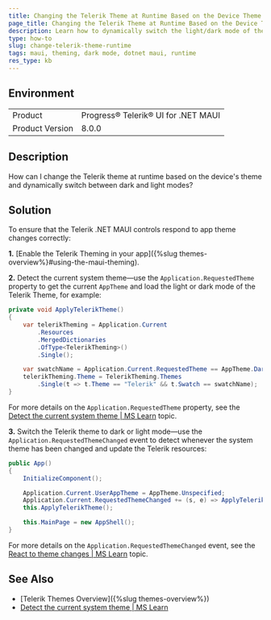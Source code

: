 ```yaml
---
title: Changing the Telerik Theme at Runtime Based on the Device Theme
page_title: Changing the Telerik Theme at Runtime Based on the Device Theme - .NET MAUI Knowledge Base
description: Learn how to dynamically switch the light/dark mode of the Telerik theme based on the theme of the target device.
type: how-to
slug: change-telerik-theme-runtime
tags: maui, theming, dark mode, dotnet maui, runtime
res_type: kb
---
```


## Environment

<table>
	<tbody>
    <tr>
      <td>Product</td>
      <td>Progress® Telerik® UI for .NET MAUI</td>
    </tr>
  	<tr>
  		<td>Product Version</td>
  		<td>8.0.0</td>
  	</tr>
	</tbody>
</table>

## Description

How can I change the Telerik theme at runtime based on the device's theme and dynamically switch between dark and light modes?

## Solution

To ensure that the Telerik .NET MAUI controls respond to app theme changes correctly:

**1.** [Enable the Telerik Theming in your app]({%slug themes-overview%}#using-the-maui-theming).

**2.** Detect the current system theme&mdash;use the `Application.RequestedTheme` property to get the current `AppTheme` and load the light or dark mode of the Telerik Theme, for example:

```C#
private void ApplyTelerikTheme()
{
    var telerikTheming = Application.Current
        .Resources
        .MergedDictionaries
        .OfType<TelerikTheming>()
        .Single();

    var swatchName = Application.Current.RequestedTheme == AppTheme.Dark ? "Purple Dark" : "Purple";
    telerikTheming.Theme = TelerikTheming.Themes
        .Single(t => t.Theme == "Telerik" && t.Swatch == swatchName);
}
```

For more details on the `Application.RequestedTheme` property, see the <a href="https://learn.microsoft.com/en-us/dotnet/maui/user-interface/system-theme-changes?view=net-maui-8.0#detect-the-current-system-theme" target="_blank">Detect the current system theme | MS Learn</a> topic.

**3.** Switch the Telerik theme to dark or light mode&mdash;use the `Application.RequestedThemeChanged` event to detect whenever the system theme has been changed and update the Telerik resources:

```C#
public App()
{
    InitializeComponent();

    Application.Current.UserAppTheme = AppTheme.Unspecified;
    Application.Current.RequestedThemeChanged += (s, e) => ApplyTelerikTheme();
    this.ApplyTelerikTheme();

    this.MainPage = new AppShell();
}
```

For more details on the `Application.RequestedThemeChanged` event, see the <a href="https://learn.microsoft.com/en-us/dotnet/maui/user-interface/system-theme-changes?view=net-maui-8.0#react-to-theme-changes)" target="_blank">React to theme changes | MS Learn</a> topic.

## See Also

- [Telerik Themes Overview]({%slug themes-overview%})
- <a href="https://learn.microsoft.com/en-us/dotnet/maui/user-interface/system-theme-changes?view=net-maui-8.0#detect-the-current-system-theme" target="_blank">Detect the current system theme | MS Learn</a>
